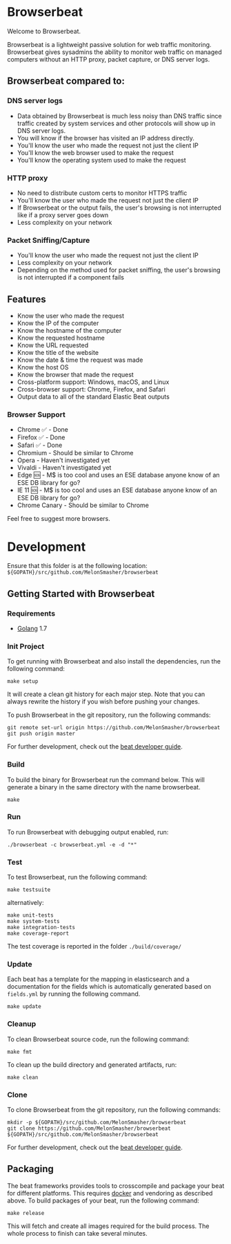 # Browserbeat

Welcome to Browserbeat.

Browserbeat is a lightweight passive solution for web traffic monitoring. Browserbeat gives sysadmins the ability to monitor web traffic on managed computers without an HTTP proxy, packet capture, or DNS server logs.

## Browserbeat compared to:

### DNS server logs

* Data obtained by Browserbeat is much less noisy than DNS traffic since traffic created by system services and other protocols will show up in DNS server logs.
* You will know if the browser has visited an IP address directly.
* You'll know the user who made the request not just the client IP
* You'll know the web browser used to make the request
* You'll know the operating system used to make the request

### HTTP proxy

* No need to distribute custom certs to monitor HTTPS traffic
* You'll know the user who made the request not just the client IP
* If Browserbeat or the output fails, the user's browsing is not interrupted like if a proxy server goes down
* Less complexity on your network
 
### Packet Sniffing/Capture

* You'll know the user who made the request not just the client IP
* Less complexity on your network
* Depending on the method used for packet sniffing, the user's browsing is not interrupted if a component fails

## Features

* Know the user who made the request
* Know the IP of the computer
* Know the hostname of the computer
* Know the requested hostname
* Know the URL requested
* Know the title of the website
* Know the date & time the request was made
* Know the host OS
* Know the browser that made the request
* Cross-platform support: Windows, macOS, and Linux
* Cross-browser support: Chrome, Firefox, and Safari
* Output data to all of the standard Elastic Beat outputs

### Browser Support

* Chrome :white_check_mark: - Done
* Firefox :white_check_mark: - Done
* Safari :white_check_mark: - Done
* Chromium - Should be similar to Chrome
* Opera - Haven't investigated yet
* Vivaldi - Haven't investigated yet
* Edge :sos: - M$ is too cool and uses an ESE database anyone know of an ESE DB library for go?
* IE 11 :sos: - M$ is too cool and uses an ESE database anyone know of an ESE DB library for go?
* Chrome Canary - Should be similar to Chrome

Feel free to suggest more browsers.

# Development

Ensure that this folder is at the following location:
`${GOPATH}/src/github.com/MelonSmasher/browserbeat`

## Getting Started with Browserbeat

### Requirements

* [Golang](https://golang.org/dl/) 1.7

### Init Project
To get running with Browserbeat and also install the
dependencies, run the following command:

```
make setup
```

It will create a clean git history for each major step. Note that you can always rewrite the history if you wish before pushing your changes.

To push Browserbeat in the git repository, run the following commands:

```
git remote set-url origin https://github.com/MelonSmasher/browserbeat
git push origin master
```

For further development, check out the [beat developer guide](https://www.elastic.co/guide/en/beats/libbeat/current/new-beat.html).

### Build

To build the binary for Browserbeat run the command below. This will generate a binary
in the same directory with the name browserbeat.

```
make
```


### Run

To run Browserbeat with debugging output enabled, run:

```
./browserbeat -c browserbeat.yml -e -d "*"
```


### Test

To test Browserbeat, run the following command:

```
make testsuite
```

alternatively:
```
make unit-tests
make system-tests
make integration-tests
make coverage-report
```

The test coverage is reported in the folder `./build/coverage/`

### Update

Each beat has a template for the mapping in elasticsearch and a documentation for the fields
which is automatically generated based on `fields.yml` by running the following command.

```
make update
```


### Cleanup

To clean  Browserbeat source code, run the following command:

```
make fmt
```

To clean up the build directory and generated artifacts, run:

```
make clean
```


### Clone

To clone Browserbeat from the git repository, run the following commands:

```
mkdir -p ${GOPATH}/src/github.com/MelonSmasher/browserbeat
git clone https://github.com/MelonSmasher/browserbeat ${GOPATH}/src/github.com/MelonSmasher/browserbeat
```


For further development, check out the [beat developer guide](https://www.elastic.co/guide/en/beats/libbeat/current/new-beat.html).


## Packaging

The beat frameworks provides tools to crosscompile and package your beat for different platforms. This requires [docker](https://www.docker.com/) and vendoring as described above. To build packages of your beat, run the following command:

```
make release
```

This will fetch and create all images required for the build process. The whole process to finish can take several minutes.
